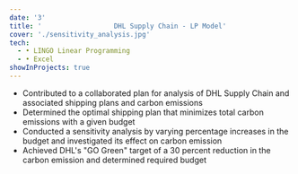 ```yaml
---
date: '3'
title: '                  DHL Supply Chain - LP Model'
cover: './sensitivity_analysis.jpg'
tech:
  - • LINGO Linear Programming
  - • Excel
showInProjects: true
---
```

<p align="left">
<ul> 
<li> Contributed to a collaborated plan for analysis of DHL Supply Chain and associated shipping plans and carbon emissions </li>
<li> Determined the optimal shipping plan that minimizes total carbon emissions with a given budget </li>
<li> Conducted a sensitivity analysis by varying percentage increases in the budget and investigated its effect on carbon emission </li>
<li> Achieved DHL's "GO Green" target of a 30 percent reduction in the carbon emission and determined required budget </li>
</ul>
</p>  
